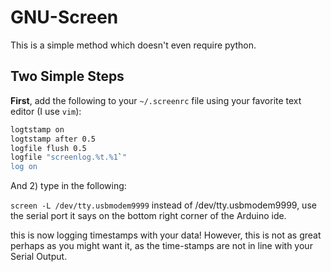 GNU-Screen
==========


This is a simple method which doesn't even require python.


## Two Simple Steps


**First**, add the following to your `~/.screenrc` file using your favorite text editor (I use `vim`):

```bash
logtstamp on
logtstamp after 0.5
logfile flush 0.5
logfile "screenlog.%t.%1`"
log on
```

And 2) type in the following:


`screen -L /dev/tty.usbmodem9999`  instead of /dev/tty.usbmodem9999, use the serial port it says on the bottom right corner of the Arduino ide.


this is now logging timestamps with your data!  However, this is not as great perhaps as you might want it, as the time-stamps are not in line with your Serial Output.





